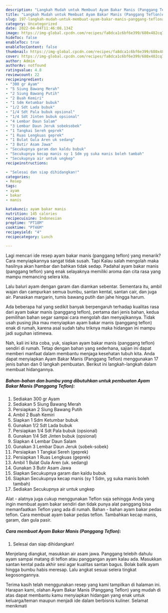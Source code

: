 ```yaml
---
description: "Langkah Mudah untuk Membuat Ayam Bakar Manis (Panggang Teflon)Anti Ribet, Lezat"
title: "Langkah Mudah untuk Membuat Ayam Bakar Manis (Panggang Teflon)Anti Ribet, Lezat"
slug: 197-langkah-mudah-untuk-membuat-ayam-bakar-manis-panggang-teflonanti-ribet-lezat
category: Uncategorized
date: 2022-04-04T11:46:08.134Z
image: https://img-global.cpcdn.com/recipes/fa8dca1c6bf6e399/680x482cq70/ayam-bakar-manis-panggang-teflon-foto-resep-utama.jpg
hideToc: false
enableToc: true
enableTocContent: false
thumbnail: https://img-global.cpcdn.com/recipes/fa8dca1c6bf6e399/680x482cq70/ayam-bakar-manis-panggang-teflon-foto-resep-utama.jpg
cover: https://img-global.cpcdn.com/recipes/fa8dca1c6bf6e399/680x482cq70/ayam-bakar-manis-panggang-teflon-foto-resep-utama.jpg
author: Admin
authorAv: notfound
ratingvalue: 4.8
reviewcount: 22
recipeingredient:
- "300 gr Ayam"
- "5 Siung Bawang Merah"
- "2 Siung Bawang Putih"
- "2 Buah Kemiri"
- "1 Sdm Ketumbar bubuk"
- "1/2 Sdt Lada bubuk"
- "1/4 Sdt Pala bubuk opsional"
- "1/4 Sdt Jinten bubuk opsional"
- "4 Lembar Daun Salam"
- "3 Lembar Daun Jeruk sobeksobek"
- "1 Tangkai Sereh geprek"
- "1 Ruas Lengkuas geprek"
- "1 Bulat Gula Aren uk sedang"
- "3 Butir Asam Jawa"
- "Secukupnya garam dan kaldu bubuk"
- "Secukupnya kecap manis sy 1 Sdm yg suka manis boleh tambah"
- "Secukupnya air untuk ungkep"
recipeinstructions:

- "Selesai dan siap dihidangkan!"
categories:
- Resep
tags:
- ayam
- bakar
- manis

katakunci: ayam bakar manis 
nutrition: 145 calories
recipecuisine: Indonesian
preptime: "PT18M"
cooktime: "PT46M"
recipeyield: "4"
recipecategory: Lunch

---
```



Lagi mencari ide resep ayam bakar manis (panggang teflon) yang menarik? Cara menyiapkannya sangat tidak susah. Tapi Kalau salah mengolah maka hasilnya akan hambar dan bahkan tidak sedap. Padahal ayam bakar manis (panggang teflon) yang enak selayaknya memiliki aroma dan cita rasa yang mampu memancing selera kita.


Lalu baluri ayam dengan garam dan diamkan sebentar. Sementara itu, ambil wajan dan campurkan semua bumbu, santan kental, santan cair, dan juga air. Panaskan margarin, tumis bawang putih dan jahe hingga harum.

Ada beberapa hal yang sedikit banyak berpengaruh terhadap kualitas rasa dari ayam bakar manis (panggang teflon), pertama dari jenis bahan, kedua pemilihan bahan segar sampai cara mengolah dan menyajikannya. Tidak usah pusing jika mau menyiapkan ayam bakar manis (panggang teflon) enak di rumah, karena asal sudah tahu triknya maka hidangan ini mampu jadi suguhan istimewa.


Nah, kali ini kita coba, yuk, siapkan ayam bakar manis (panggang teflon) sendiri di rumah. Tetap dengan bahan yang sederhana, sajian ini dapat memberi manfaat dalam membantu menjaga kesehatan tubuh kita. Anda dapat menyiapkan Ayam Bakar Manis (Panggang Teflon) menggunakan 17 jenis bahan dan 0 langkah pembuatan. Berikut ini langkah-langkah dalam membuat hidangannya.

<!--inarticleads1-->

##### Bahan-bahan dan bumbu yang dibutuhkan untuk pembuatan Ayam Bakar Manis (Panggang Teflon):

1. Sediakan 300 gr Ayam
1. Sediakan 5 Siung Bawang Merah
1. Persiapkan 2 Siung Bawang Putih
1. Ambil 2 Buah Kemiri
1. Siapkan 1 Sdm Ketumbar bubuk
1. Gunakan 1/2 Sdt Lada bubuk
1. Persiapkan 1/4 Sdt Pala bubuk (opsional)
1. Gunakan 1/4 Sdt Jinten bubuk (opsional)
1. Siapkan 4 Lembar Daun Salam
1. Gunakan 3 Lembar Daun Jeruk (sobek-sobek)
1. Persiapkan 1 Tangkai Sereh (geprek)
1. Persiapkan 1 Ruas Lengkuas (geprek)
1. Ambil 1 Bulat Gula Aren (uk. sedang)
1. Gunakan 3 Butir Asam Jawa
1. Siapkan Secukupnya garam dan kaldu bubuk
1. Siapkan Secukupnya kecap manis (sy 1 Sdm, yg suka manis boleh tambah)
1. Sediakan Secukupnya air untuk ungkep


Alat - alatnya juga cukup menggunakan Teflon saja sehingga Anda yang ingin membuat ayam bakar sendiri dan tidak punya alat panggang bisa memanfaatkan Teflon yang ada di rumah. Bahan - bahan ayam bakar pedas teflon. Cara membuat ayam bakar pedas teflon. Tambahkan kecap manis, garam, dan gula pasir. 

<!--inarticleads2-->

##### Cara membuat Ayam Bakar Manis (Panggang Teflon):


1. Selesai dan siap dihidangkan!

Menjelang diangkat, masukkan air asam jawa. Panggang telebih dahulu ayam sampai matang di teflon atau panggangan ayam kalau ada. Masukkan santan kental pada akhir sesi agar kualitas santan bagus. Bolak balik ayam hingga bumbu habis meresap. Lalu angkat sesuai selera tingkat kegosongannya. 

Terima kasih telah menggunakan resep yang kami tampilkan di halaman ini. Harapan kami, olahan Ayam Bakar Manis (Panggang Teflon) yang mudah di atas dapat membantu kamu menyiapkan hidangan yang enak untuk keluarga/teman maupun menjadi ide dalam berbisnis kuliner. Selamat menikmati
